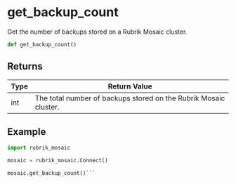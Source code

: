 # get_backup_count

Get the number of backups stored on a Rubrik Mosaic cluster.
```py
def get_backup_count()
```


## Returns
| Type | Return Value                                                                                   |
|------|-----------------------------------------------------------------------------------------------|
| int  | The total number of backups stored on the Rubrik Mosaic cluster. |
## Example
```py
import rubrik_mosaic

mosaic = rubrik_mosaic.Connect()

mosaic.get_backup_count()```